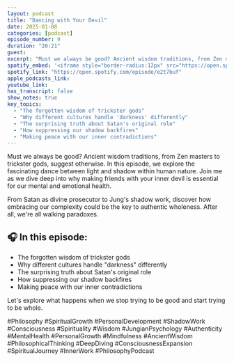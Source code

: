 ```yaml
---
layout: podcast
title: "Dancing with Your Devil"
date: 2025-01-08
categories: [podcast]
episode_number: 9
duration: "20:21"
guest: 
excerpt: "Must we always be good? Ancient wisdom traditions, from Zen masters to trickster gods, suggest otherwise. In this episode, we explore the fascinating dance between light and shadow within human nature."
spotify_embed: '<iframe style="border-radius:12px" src="https://open.spotify.com/embed/episode/e2t7buf?utm_source=generator" width="100%" height="352" frameBorder="0" allowfullscreen="" allow="autoplay; clipboard-write; encrypted-media; fullscreen; picture-in-picture" loading="lazy"></iframe>'
spotify_link: "https://open.spotify.com/episode/e2t7buf"
apple_podcasts_link: 
youtube_link: 
has_transcript: false
show_notes: true
key_topics:
  - "The forgotten wisdom of trickster gods"
  - "Why different cultures handle 'darkness' differently"
  - "The surprising truth about Satan's original role"
  - "How suppressing our shadow backfires"
  - "Making peace with our inner contradictions"
---
```


Must we always be good? Ancient wisdom traditions, from Zen masters to trickster gods, suggest otherwise. In this episode, we explore the fascinating dance between light and shadow within human nature. Join me as we dive deep into why making friends with your inner devil is essential for our mental and emotional health.

From Satan as divine prosecutor to Jung's shadow work, discover how embracing our complexity could be the key to authentic wholeness. After all, we're all walking paradoxes.

## 🎧 In this episode:

- The forgotten wisdom of trickster gods
- Why different cultures handle "darkness" differently
- The surprising truth about Satan's original role
- How suppressing our shadow backfires
- Making peace with our inner contradictions

Let's explore what happens when we stop trying to be good and start trying to be whole.

#Philosophy #SpiritualGrowth #PersonalDevelopment #ShadowWork #Consciousness #Spirituality #Wisdom #JungianPsychology #Authenticity #MentalHealth #PersonalGrowth #Mindfulness #AncientWisdom #PhilosophicalThinking #DeepDiving #ConsciousnessExpansion #SpiritualJourney #InnerWork #PhilosophyPodcast